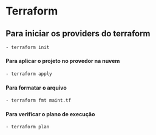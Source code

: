 # Terraform

## Para iniciar os providers do terraform

```bash
- terraform init
```

#### Para aplicar o projeto no provedor na nuvem

```bash
- terraform apply
```

#### Para formatar o arquivo

```bash
- terraform fmt maint.tf
```

#### Para verificar o plano de execução

```bash
- terraform plan 
```
